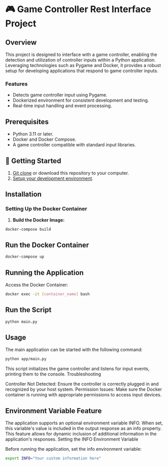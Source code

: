 # 🎮 Game Controller Rest Interface Project

## Overview

This project is designed to interface with a game controller,
enabling the detection and utilization of controller inputs within a Python application.
Leveraging technologies such as Pygame and Docker,
it provides a robust setup for developing applications that respond to game controller inputs.

### Features

- Detects game controller input using Pygame.
- Dockerized environment for consistent development and testing.
- Real-time input handling and event processing.

## Prerequisites

- Python 3.11 or later.
- Docker and Docker Compose.
- A game controller compatible with standard input libraries.

## 🚀 Getting Started

1. [Git clone](https://git-scm.com/docs/git-clone) or download this repository to your computer.
2. [Setup your development environment](./docs/setting_up_the_environment.md).

## Installation

### Setting Up the Docker Container

1. **Build the Docker Image:**

```bash
docker-compose build
```

## Run the Docker Container

``` bash
docker-compose up
```

## Running the Application

Access the Docker Container:

```bash
docker exec -it [container_name] bash
```

## Run the Script

```bash
python main.py
```

## Usage

The main application can be started with the following command:

```bash
python app/main.py
```

This script initializes the game controller and listens for input events, printing them to the console.
Troubleshooting

Controller Not Detected: Ensure the controller is correctly plugged in and recognized by your host system.
Permission Issues: Make sure the Docker container is running with appropriate permissions to access input devices.

## Environment Variable Feature

The application supports an optional environment variable INFO.
When set, this variable's value is included in the output response as an info property.
This feature allows for dynamic inclusion of additional information in the application's responses.
Setting the INFO Environment Variable

Before running the application, set the info environment variable:

```bash
export INFO="Your custom information here"
```
